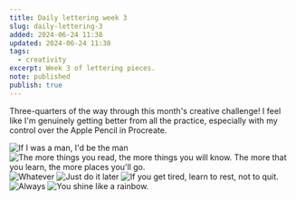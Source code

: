 ```yaml
---
title: Daily lettering week 3
slug: daily-lettering-3
added: 2024-06-24 11:38
updated: 2024-06-24 11:38
tags:
  - creativity
excerpt: Week 3 of lettering pieces.
note: published
publish: true
---
```


Three-quarters of the way through this month's creative challenge! I feel like I'm genuinely getting better from all the practice, especially with my control over the Apple Pencil in Procreate.  

<img src="/images/lettering-3-1.jpg" alt="If I was a man, I'd be the man" />

<img src="/images/lettering-3-2.jpg" alt="The more things you read, the more things you will know. The more that you learn, the more places you'll go." />

<img src="/images/lettering-3-3.jpg" alt="Whatever" />

<img src="/images/lettering-3-4.jpg" alt="Just do it later" />

<img src="/images/lettering-3-5.jpg" alt="If you get tired, learn to rest, not to quit." />

<img src="/images/lettering-3-6.jpg" alt="Always" />

<img src="/images/lettering-3-7.jpg" alt="You shine like a rainbow." />

